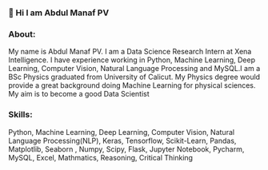 ###  👋 Hi I am Abdul Manaf PV

### About:
My name is Abdul Manaf PV. I am a Data Science Research Intern at Xena Intelligence. I have experience working in Python, Machine Learning, Deep Learning, Computer Vision, Natural Language Processing and MySQL.I am a BSc Physics graduated from University of Calicut. My Physics degree would provide a great background doing Machine Learning for physical sciences. My aim is to become a good Data Scientist

### Skills:
Python, Machine Learning, Deep Learning, Computer Vision, Natural Language Processing(NLP), Keras, Tensorflow, Scikit-Learn, Pandas, Matplotlib, Seaborn , Numpy, Scipy, Flask, Jupyter Notebook, Pycharm, MySQL, Excel, Mathmatics, Reasoning, Critical Thinking


<!--
**abdulmanafpv/abdulmanafpv** is a ✨ _special_ ✨ repository because its `README.md` (this file) appears on your GitHub profile.

Here are some ideas to get you started:

- 🔭 I’m currently working on ...
- 🌱 I’m currently learning ...
- 👯 I’m looking to collaborate on ...
- 🤔 I’m looking for help with ...
- 💬 Ask me about ...
- 📫 How to reach me: ...
- 😄 Pronouns: ...
- ⚡ Fun fact: ...
-->

